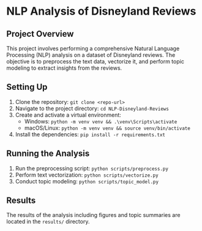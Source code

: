# NLP Analysis of Disneyland Reviews

## Project Overview
This project involves performing a comprehensive Natural Language Processing (NLP) analysis on a dataset of Disneyland reviews. The objective is to preprocess the text data, vectorize it, and perform topic modeling to extract insights from the reviews.

## Setting Up
1. Clone the repository: `git clone <repo-url>`
2. Navigate to the project directory: `cd NLP-Disneyland-Reviews`
3. Create and activate a virtual environment:
   - Windows: `python -m venv venv && .\venv\Scripts\activate`
   - macOS/Linux: `python -m venv venv && source venv/bin/activate`
4. Install the dependencies: `pip install -r requirements.txt`

## Running the Analysis
1. Run the preprocessing script: `python scripts/preprocess.py`
2. Perform text vectorization: `python scripts/vectorize.py`
3. Conduct topic modeling: `python scripts/topic_model.py`

## Results
The results of the analysis including figures and topic summaries are located in the `results/` directory.
